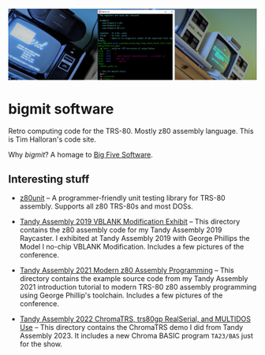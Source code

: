 ![bigmit software](etc/images/banner.jpg?raw=true "bigmit software")

# bigmit software

Retro computing code for the TRS-80. Mostly z80 assembly language. This is Tim
Halloran's code site.

Why *bigmit*? A homage to [Big Five Software](http://www.trs-80.org/big-five/).

## Interesting stuff

* [z80unit](./z80unit) &ndash; A programmer-friendly unit testing library for
  TRS-80 assembly. Supports all z80 TRS-80s and most DOSs.

* [Tandy Assembly 2019 VBLANK Modification Exhibit](./ta19demo) &ndash; This
  directory contains the z80 assembly code for my Tandy Assembly 2019
  Raycaster.  I exhibited at Tandy Assembly 2019 with George Phillips the
  Model I no-chip VBLANK Modification. Includes a few pictures of the conference.

* [Tandy Assembly 2021 Modern z80 Assembly Programming](./ta21demo) &ndash;
  This directory contains the example source code from my Tandy Assembly 2021
  introduction tutorial to modern TRS-80 z80 assembly programming using George
  Phillip's toolchain. Includes a few pictures of the conference.

* [Tandy Assembly 2022 ChromaTRS, trs80gp RealSerial, and MULTIDOS Use](./ta23demo) &ndash;
  This directory contains the ChromaTRS demo I did from Tandy Assembly 2023.
  It includes a new Chroma BASIC program `TA23/BAS` just for the show.

